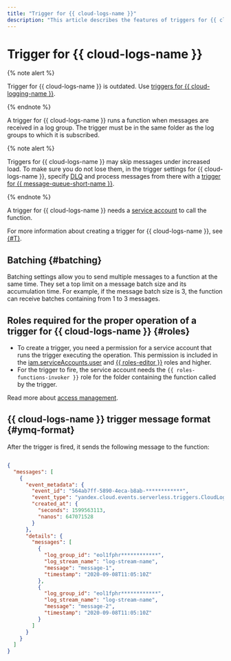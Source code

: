```yaml
---
title: "Trigger for {{ cloud-logs-name }}"
description: "This article describes the features of triggers for {{ cloud-logs-name }}."
---
```


# Trigger for {{ cloud-logs-name }}

{% note alert %}

Trigger for {{ cloud-logs-name }} is outdated. Use [triggers for {{ cloud-logging-name }}](./cloud-logging-trigger.md).

{% endnote %}

A trigger for {{ cloud-logs-name }} runs a function when messages are received in a log group. The trigger must be in the same folder as the log groups to which it is subscribed.

{% note alert %}

Triggers for {{ cloud-logs-name }} may skip messages under increased load. To make sure you do not lose them, in the trigger settings for {{ cloud-logs-name }}, specify [DLQ](../dlq.md) and process messages from there with a [trigger for {{ message-queue-short-name }}](ymq-trigger.md).

{% endnote %}

A trigger for {{ cloud-logs-name }} needs a [service account](../../../iam/concepts/users/service-accounts.md) to call the function.

For more information about creating a trigger for {{ cloud-logs-name }}, see [{#T}](../../operations/trigger/cloudlogs-trigger-create.md).

## Batching {#batching}

Batching settings allow you to send multiple messages to a function at the same time. They set a top limit on a message batch size and its accumulation time. For example, if the message batch size is 3, the function can receive batches containing from 1 to 3 messages.

## Roles required for the proper operation of a trigger for {{ cloud-logs-name }} {#roles}

- To create a trigger, you need a permission for a service account that runs the trigger executing the operation. This permission is included in the [iam.serviceAccounts.user](../../../iam/security/index.md#iam-serviceAccounts-user) and [{{ roles-editor }}](../../../iam/roles-reference.md#editor) roles and higher.
- For the trigger to fire, the service account needs the `{{ roles-functions-invoker }}` role for the folder containing the function called by the trigger.

Read more about [access management](../../security/index.md).

## {{ cloud-logs-name }} trigger message format {#ymq-format}

After the trigger is fired, it sends the following message to the function:

```json

{
  "messages": [
    {
      "event_metadata": {
        "event_id": "564ab7ff-5890-4eca-b8ab-************",
        "event_type": "yandex.cloud.events.serverless.triggers.CloudLogsMessageBatch",
        "created_at": {
          "seconds": 1599563113,
          "nanos": 647071528
        }
      },
      "details": {
        "messages": [
          {
            "log_group_id": "eol1fphr************",
            "log_stream_name": "log-stream-name",
            "message": "message-1",
            "timestamp": "2020-09-08T11:05:10Z"
          },
          {
            "log_group_id": "eol1fphr************",
            "log_stream_name": "log-stream-name",
            "message": "message-2",
            "timestamp": "2020-09-08T11:05:10Z"
          }
        ]
      }
    }
  ]
}
```
